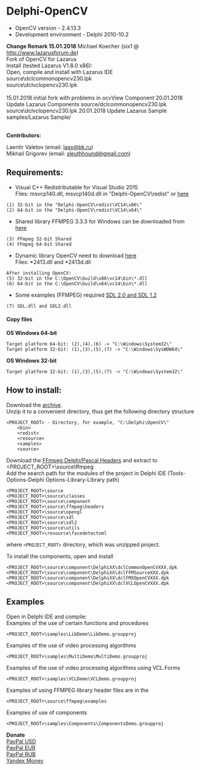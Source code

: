 # Delphi-OpenCV
* OpenCV version - 2.4.13.3<br>
* Development environment - Delphi 2010-10.2<br>

<b>Change Remark 15.01.2018</b>
 Michael Koecher (six1 @ http://www.lazarusforum.de)<br>
 Fork of OpenCV for Lazarus<br>
 Install (tested Lazarus V1.8.0 x86):<br>
 Open, compile and install with Lazarus IDE<br>
 source\dclcommonopencv230.lpk<br>
 source\dclvclopencv230.lpk<br>
<br>
15.01.2018 initial fork with problems in ocvView Component
20.01.2018 Update Lazarus Components source/dclcommonopencv230.lpk source\dclvclopencv230.lpk
20.01.2018 Update Lazarus Sample samples/Lazarus Sample/
<br>
<br> 

<b>Contributors:</b>

 Laentir Valetov (email: laex@bk.ru)<br>
 Mikhail Grigorev (email: sleuthhound@gmail.com)

## Requirements:
* Visual C++ Redistributable for Visual Studio 2015<br>
Files: msvcp140.dll, msvcp140d.dll in "Delphi-OpenCV\redist\" or [here][2]
```
(1) 32-bit in the "Delphi-OpenCV\redist\VC14\x86\"
(2) 64-bit in the "Delphi-OpenCV\redist\VC14\x64\"
```
* Shared library FFMPEG 3.3.3 for Windows can be downloaded from [here][5]<br>
```
(3) FFmpeg 32-bit Shared
(4) FFmpeg 64-bit Shared
```
* Dynamic library OpenCV need to download [here][4]<br>
Files: *2413.dll and *2413d.dll
```
After installing OpenCV:
(5) 32-bit in the C:\OpenCV\build\x86\vc14\bin\*.dll
(6) 64-bit in the C:\OpenCV\build\x64\vc14\bin\*.dll
```
* Some examples (FFMPEG) required [SDL 2.0 and SDL 1.2][3]<br>
```
(7) SDL.dll and SDL2.dll
```

#### Copy files
<b>OS Windows 64-bit</b><br>
```
Target platform 64-bit: (2),(4),(6) -> "C:\Windows\System32\"
Target platform 32-bit: (1),(3),(5),(7) -> "C:\Windows\SysWOW64\"
```
<b>OS Windows 32-bit</b><br>
```
Target platform 32-bit: (1),(3),(5),(7) -> "C:\Windows\System32\"
```

## How to install:
Download the [archive][1].<br>
Unzip it to a convenient directory, thus get the following directory structure<br>
```
<PROJECT_ROOT> - Directory, for example, "C:\Delphi\OpenCV\"
	<bin>
	<redist>
	<resource>
	<samples>
	<source>
```
Download the [FFmpeg Delphi/Pascal Headers][6] and extract to <PROJECT_ROOT>\source\ffmpeg<br>
Add the search path for the modules of the project in Delphi IDE (Tools-Options-Delphi Options-Library-Library path)
```
<PROJECT_ROOT>\source
<PROJECT_ROOT>\source\classes
<PROJECT_ROOT>\source\component
<PROJECT_ROOT>\source\ffmpeg\headers
<PROJECT_ROOT>\source\opengl
<PROJECT_ROOT>\source\sdl
<PROJECT_ROOT>\source\sdl2
<PROJECT_ROOT>\source\utils
<PROJECT_ROOT>\resource\facedetectxml
```
where ```<PROJECT_ROOT>``` directory, which was unzipped project.<br>

To install the components, open and install
```
<PROJECT_ROOT>\source\component\DelphiXX\dclCommonOpenCVXXX.dpk
<PROJECT_ROOT>\source\component\DelphiXX\dclFFMSourceXXX.dpk
<PROJECT_ROOT>\source\component\DelphiXX\dclFMXOpenCVXXX.dpk
<PROJECT_ROOT>\source\component\DelphiXX\dclVCLOpenCVXXX.dpk
```
## Examples
Open in Delphi IDE and compile:<br>
Examples of the use of certain functions and procedures 
```
<PROJECT_ROOT>\samples\LibDemo\LibDemo.groupproj
```
Examples of the use of video processing algorithms
```
<PROJECT_ROOT>\samples\MultiDemo\MultiDemo.groupproj
```
Examples of the use of video processing algorithms using VCL.Forms
```
<PROJECT_ROOT>\samples\VCLDemo\VCLDemo.groupproj
```
Examples of using FFMPEG library header files are in the
```
<PROJECT_ROOT>\source\ffmpeg\examples
```
Examples of use of components
```
<PROJECT_ROOT>\samples\Components\ComponentsDemo.groupproj
```
<b>Donate</b><br>
<a href="https://www.paypal.com/cgi-bin/webscr?cmd=_s-xclick&hosted_button_id=5Z5JQ7C9JCJQN">PayPal USD</a><br>
<a href="https://www.paypal.com/cgi-bin/webscr?cmd=_s-xclick&hosted_button_id=WQYST8J8PR4K2">PayPal EUR</a><br>
<a href="https://www.paypal.com/cgi-bin/webscr?cmd=_s-xclick&hosted_button_id=XN8D6TJMSXPFL">PayPal RUB</a><br>
<a href="https://money.yandex.ru/to/410011600173245">Yandex Money</a>


[1]: https://github.com/Laex/Delphi-OpenCV/archive/master.zip
[2]: https://www.microsoft.com/en-us/download/details.aspx?id=48145
[3]: https://www.libsdl.org/index.php
[4]: https://github.com/opencv/opencv/releases/tag/2.4.13.3
[5]: http://ffmpeg.zeranoe.com/builds/
[6]: http://www.delphiffmpeg.com/headers/
